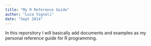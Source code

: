 ```yaml
---
title: "My R Reference Guide"
author: "Luca Vignali"
date: "Sept 2014"
---
```


In this reporsitory I will basically add documents and examples as my personal 
reference guide for R programming.